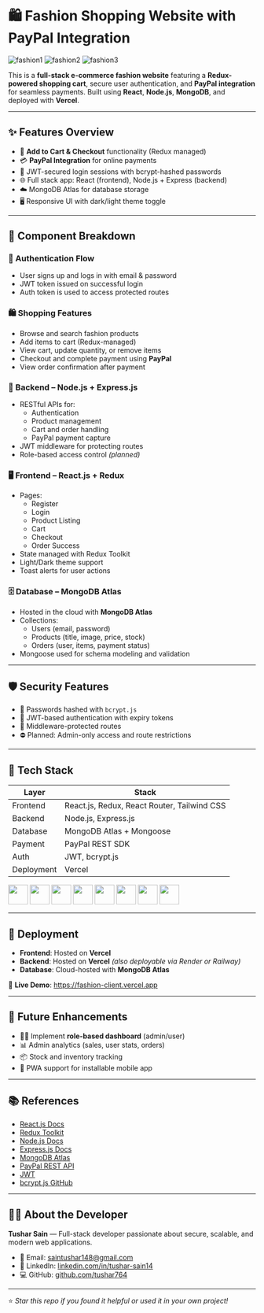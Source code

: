 # 🛍️ Fashion Shopping Website with PayPal Integration

![fashion1](https://github.com/user-attachments/assets/dbc0f811-ae32-4553-9b34-05a4bbac2482)
![fashion2](https://github.com/user-attachments/assets/fcbf910c-6516-4ca6-af9a-4c73e920b005)
![fashion3](https://github.com/user-attachments/assets/b87c3000-0937-47e8-9ea1-984cb9e42290)

This is a **full-stack e-commerce fashion website** featuring a **Redux-powered shopping cart**, secure user authentication, and **PayPal integration** for seamless payments. Built using **React**, **Node.js**, **MongoDB**, and deployed with **Vercel**.

---

## ✨ Features Overview

- 🛒 **Add to Cart & Checkout** functionality (Redux managed)
- 💳 **PayPal Integration** for online payments
- 🔑 JWT-secured login sessions with bcrypt-hashed passwords
- 🌐 Full stack app: React (frontend), Node.js + Express (backend)
- ☁️ MongoDB Atlas for database storage
- 🖥 Responsive UI with dark/light theme toggle

---

## 🧱 Component Breakdown

### 👤 Authentication Flow
- User signs up and logs in with email & password
- JWT token issued on successful login
- Auth token is used to access protected routes

### 🛍 Shopping Features
- Browse and search fashion products
- Add items to cart (Redux-managed)
- View cart, update quantity, or remove items
- Checkout and complete payment using **PayPal**
- View order confirmation after payment

### 🧠 Backend – Node.js + Express.js
- RESTful APIs for:
  - Authentication
  - Product management
  - Cart and order handling
  - PayPal payment capture
- JWT middleware for protecting routes
- Role-based access control *(planned)*

### 🖥 Frontend – React.js + Redux
- Pages:
  - Register
  - Login
  - Product Listing
  - Cart
  - Checkout
  - Order Success
- State managed with Redux Toolkit
- Light/Dark theme support
- Toast alerts for user actions

### 🗄 Database – MongoDB Atlas
- Hosted in the cloud with **MongoDB Atlas**
- Collections:
  - Users (email, password)
  - Products (title, image, price, stock)
  - Orders (user, items, payment status)
- Mongoose used for schema modeling and validation

---

## 🛡️ Security Features

- 🔐 Passwords hashed with `bcrypt.js`
- 🧾 JWT-based authentication with expiry tokens
- 📛 Middleware-protected routes
- ⛔ Planned: Admin-only access and route restrictions

---

## 🧰 Tech Stack

| Layer | Stack |
|-------|-------|
| Frontend | React.js, Redux, React Router, Tailwind CSS |
| Backend | Node.js, Express.js |
| Database | MongoDB Atlas + Mongoose |
| Payment | PayPal REST SDK |
| Auth | JWT, bcrypt.js |
| Deployment | Vercel |

<p align="left">
  <img src="https://cdn.jsdelivr.net/gh/devicons/devicon/icons/react/react-original.svg" width="40" />
  <img src="https://cdn.jsdelivr.net/gh/devicons/devicon/icons/redux/redux-original.svg" width="40" />
  <img src="https://cdn.jsdelivr.net/gh/devicons/devicon/icons/javascript/javascript-original.svg" width="40" />
  <img src="https://cdn.jsdelivr.net/gh/devicons/devicon/icons/nodejs/nodejs-original.svg" width="40" />
  <img src="https://cdn.jsdelivr.net/gh/devicons/devicon/icons/express/express-original.svg" width="40" />
  <img src="https://cdn.jsdelivr.net/gh/devicons/devicon/icons/mongodb/mongodb-original.svg" width="40" />
  <img src="https://www.vectorlogo.zone/logos/vercel/vercel-icon.svg" width="40" />
  <img src="https://www.vectorlogo.zone/logos/paypal/paypal-icon.svg" width="40" />
</p>

---

## 🚀 Deployment

- **Frontend**: Hosted on **Vercel**
- **Backend**: Hosted on **Vercel** *(also deployable via Render or Railway)*
- **Database**: Cloud-hosted with **MongoDB Atlas**

🔗 **Live Demo**: https://fashion-client.vercel.app

---

## 🔭 Future Enhancements

- 🧑‍💼 Implement **role-based dashboard** (admin/user)
- 📊 Admin analytics (sales, user stats, orders)
- 📦 Stock and inventory tracking
- 📱 PWA support for installable mobile app

---

## 📚 References

- [React.js Docs](https://reactjs.org/docs/getting-started.html)
- [Redux Toolkit](https://redux-toolkit.js.org/)
- [Node.js Docs](https://nodejs.org/)
- [Express.js Docs](https://expressjs.com/)
- [MongoDB Atlas](https://www.mongodb.com/atlas/database)
- [PayPal REST API](https://developer.paypal.com/docs/api/overview/)
- [JWT](https://jwt.io/introduction)
- [bcrypt.js GitHub](https://github.com/kelektiv/node.bcrypt.js)

---

## 🙋‍♂️ About the Developer

**Tushar Sain** — Full-stack developer passionate about secure, scalable, and modern web applications.

- 📧 Email: saintushar148@gmail.com  
- 💼 LinkedIn: [linkedin.com/in/tushar-sain14](https://linkedin.com/in/tushar-sain14)  
- 💻 GitHub: [github.com/tushar764](https://github.com/tushar764)

---

⭐️ *Star this repo if you found it helpful or used it in your own project!*
